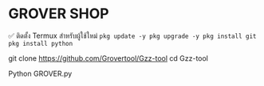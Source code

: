 # GROVER SHOP 

✅ ติดตั้ง Termux สำหรับผู้ใช้ใหม่
`
pkg update -y
pkg upgrade -y
pkg install git
pkg install python
`

git clone https://github.com/Grovertool/Gzz-tool
cd Gzz-tool

Python GROVER.py
